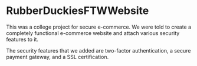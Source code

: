 # RubberDuckiesFTWWebsite
This was a college project for secure e-commerce. We were told to create a completely functional e-commerce website and attach various security features to it. 

The security features that we added are two-factor authentication, a secure payment gateway, and a SSL certification. 
